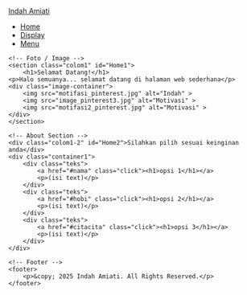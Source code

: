 <!DOCTYPE html>
<html lang="en">
<head>
    <meta charset="UTF-8">
    <meta name="viewport" content="width=device-width, initial-scale=1.0">
    <title>INDAH</title>
    <link href="https://cdn.jsdelivr.net/npm/flowbite@2.5.2/dist/flowbite.min.css" rel="stylesheet" />
    <link rel="stylesheet" href="project_indah_ik.css">
</head>
<body>
    <!-- Navigation Bar -->
    <nav class="bar">
        <div class="logo-bar">
            <a href="#">Indah Amiati </a>
        </div>
        <ul class="menu-bar">
            <li><a href="#Home1">Home</a></li>
            <li><a href="#Home2">Display</a></li>
            <li><a href="#Menu">Menu</a></li>
        </ul>
    </nav>

    <!-- Foto / Image -->
    <section class="colom1" id="Home1">
        <h1>Selamat Datang!</h1>
    <p>Halo semuanya... selamat datang di halaman web sederhana</p>
    <div class="image-container">
        <img src="motifasi_pinterest.jpg" alt="Indah" >
        <img src="image_pinterest3.jpg" alt="Motivasi" >
        <img src="motifasi2_pinterest.jpg" alt="Motivasi" >
    </div>
    </section>

    <!-- About Section -->
    <div class="colom1-2" id="Home2">Silahkan pilih sesuai keinginan anda</div>
    <div class="container1">
        <div class="teks">
            <a href="#nama" class="click"><h1>opsi 1</h1></a>
            <p>(isi text)</p>
        </div>
        <div class="teks">
            <a href="#hobi" class="click"><h1>opsi 2</h1></a>
            <p>(isi text)</p>
        </div>
        <div class="teks">
            <a href="#citacita" class="click"><h1>opsi 3</h1></a>
            <p>(isi text)</p>
        </div>
    </div>

    <!-- Footer -->
    <footer>
        <p>&copy; 2025 Indah Amiati. All Rights Reserved.</p>
    </footer>
</body>
</html>

